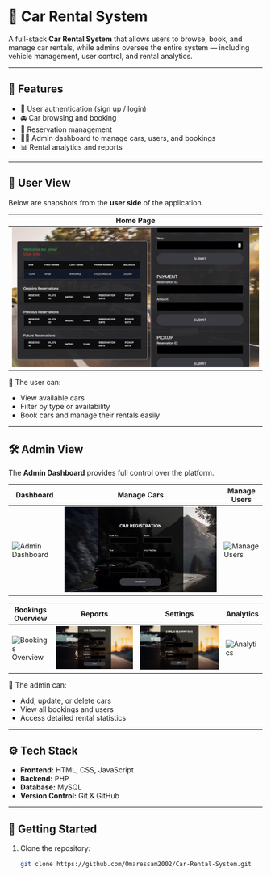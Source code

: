 # 🚗 Car Rental System

A full-stack **Car Rental System** that allows users to browse, book, and manage car rentals, while admins oversee the entire system — including vehicle management, user control, and rental analytics.

---

## 🧩 Features
- 🔑 User authentication (sign up / login)
- 🚘 Car browsing and booking
- 📅 Reservation management
- 🧑‍💼 Admin dashboard to manage cars, users, and bookings
- 📊 Rental analytics and reports

---

## 👥 User View

Below are snapshots from the **user side** of the application.

| Home Page |
|------------|
| ![User Home](./assets/User.png) |

🧭 The user can:
- View available cars
- Filter by type or availability
- Book cars and manage their rentals easily

---

## 🛠️ Admin View

The **Admin Dashboard** provides full control over the platform.

| Dashboard | Manage Cars | Manage Users |
|------------|--------------|--------------|
| ![Admin Dashboard](./assets/Admin1.png) | ![Manage Cars](./assets/admin2.png) | ![Manage Users](./assets/admin3.png) |

| Bookings Overview | Reports | Settings | Analytics |
|--------------------|----------|-----------|------------|
| ![Bookings Overview](./assetes/admin4.png) | ![Reports](./assets/admin5.png) | ![Settings](./assets/admin6.png) | ![Analytics](./assets/admin7.png) |

💼 The admin can:
- Add, update, or delete cars  
- View all bookings and users  
- Access detailed rental statistics  

---

## ⚙️ Tech Stack
- **Frontend:** HTML, CSS, JavaScript 
- **Backend:** PHP
- **Database:** MySQL
- **Version Control:** Git & GitHub

---

## 🚀 Getting Started
1. Clone the repository:
   ```bash
   git clone https://github.com/Omaressam2002/Car-Rental-System.git
